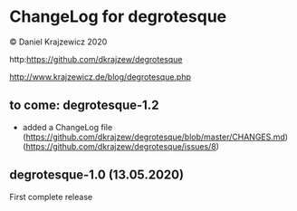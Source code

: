 ChangeLog for degrotesque
=========================

&copy; Daniel Krajzewicz 2020

http:https://github.com/dkrajzew/degrotesque

http://www.krajzewicz.de/blog/degrotesque.php


to come: degrotesque-1.2
------------------------
* added a ChangeLog file (https://github.com/dkrajzew/degrotesque/blob/master/CHANGES.md) (https://github.com/dkrajzew/degrotesque/issues/8)


degrotesque-1.0 (13.05.2020)
----------------------------
First complete release



